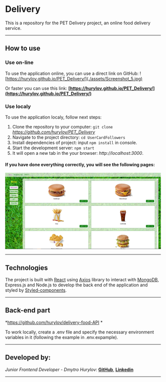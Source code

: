 # Delivery

This is a repository for the PET Delivery project, an online food delivery
service.

---

## How to use

### Use on-line

To use the application online, you can use a direct link on GitHub:
![https://hurylov.github.io/PET_Delivery/](./assets/Screenshot_5.jpg)

Or faster you can use this link:
**[https://hurylov.github.io/PET_Delivery/](https://hurylov.github.io/PET_Delivery/)**

### Use localy

To use the application localy, follow next steps:

1. Clone the repository to your computer: `git clone`
   *https://github.com/hurylov/PET_Delivery*
2. Navigate to the project directory: `cd UserCardFollowers`
3. Install dependencies of project: input `npm install` in console.
4. Start the development server: `npm start`
5. It will open a new tab in the your browser: _http://localhost:3000_.

#### If you have done everything correctly, you will see the following pages:

![Main page](./assets/MainPage.JPG)

---

## Technologies

The project is built with [React](https://react.dev/) using
[Axios](https://axios-http.com/) library to interact with
[MongoDB](https://www.mongodb.com/), Express.js and Node.js to develop the back
end of the application and styled by
[Styled-components](https://styled-components.com/).

---

## Back-end part

*https://github.com/hurylov/delivery-food-API *

To work locally, create a .env file and specify the necessary environment
variables in it (following the example in .env.expample).

---

## Developed by:

_Junior Frontend Developer - Dmytro Hurylov_:
**[GitHub](https://github.com/hurylov)**,
**[Linkedin](https://www.linkedin.com/feed/)**

---
